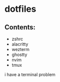 # dotfiles

## Contents: 

- zshrc
- alacritty
- wezterm
- ghostty
- nvim
- tmux

i have a terminal problem
